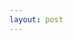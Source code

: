 ```yaml
---
layout: post
---
```


<!-- main image in /assets/blog-images/[same name as post].jpg -->

<!-- Excerpt goes here -->

<!--read on -->

<!-- Paragraph -->

<!-- <br> -->

<!-- Paragraph -->
